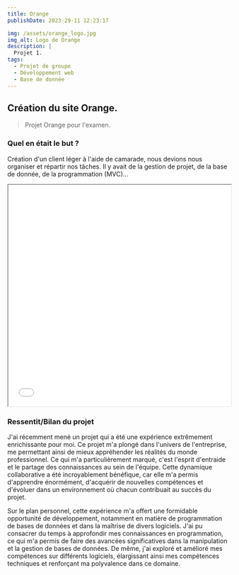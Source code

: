 ```yaml
---
title: Orange
publishDate: 2023-29-11 12:23:17

img: /assets/orange_logo.jpg 
img_alt: Logo de Orange
description: |
  Projet 1.
tags:
  - Projet de groupe
  - Développement web
  - Base de donnée
---
```


## Création du site Orange.

> Projet Orange pour l'examen.

### Quel en était le but ?

Création d'un client léger à l'aide de camarade, nous devions nous organiser et répartir nos tâches. Il y avait de la gestion de projet, de la base de donnée, de la programmation (MVC)...

<!-- <div><a href="https://docs.google.com/presentation/d/1GXMyouYu4_GIz-37z9w-hgRmE-MxHcE-VB_3WPqX6KQ/edit#slide=id.g21672eac0ab_0_2">Lien vers un PowerPoint plus explicatif !</a></div> -->


<div>
    <iframe src="/pdf/projet.pdf" width="100%" height="500px"></iframe>
</div>

### Ressentit/Bilan du projet

J'ai récemment mené un projet qui a été une expérience extrêmement enrichissante pour moi. Ce projet m'a plongé dans l'univers de l'entreprise, me permettant ainsi de mieux appréhender les réalités du monde professionnel. Ce qui m'a particulièrement marqué, c'est l'esprit d'entraide et le partage des connaissances au sein de l'équipe. Cette dynamique collaborative a été incroyablement bénéfique, car elle m'a permis d'apprendre énormément, d'acquérir de nouvelles compétences et d'évoluer dans un environnement où chacun contribuait au succès du projet.

Sur le plan personnel, cette expérience m'a offert une formidable opportunité de développement, notamment en matière de programmation de bases de données et dans la maîtrise de divers logiciels. J'ai pu consacrer du temps à approfondir mes connaissances en programmation, ce qui m'a permis de faire des avancées significatives dans la manipulation et la gestion de bases de données. De même, j'ai exploré et amélioré mes compétences sur différents logiciels, élargissant ainsi mes compétences techniques et renforçant ma polyvalence dans ce domaine.



